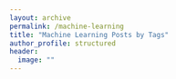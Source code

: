 ```yaml
---
layout: archive
permalink: /machine-learning
title: "Machine Learning Posts by Tags"
author_profile: structured
header:
  image: ""
---
```

